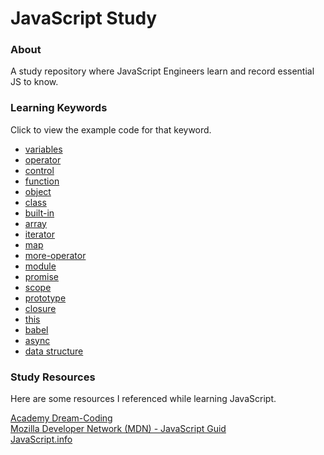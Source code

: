 # JavaScript Study

### About

A study repository where JavaScript Engineers learn and record essential JS to know.

### Learning Keywords

Click to view the example code for that keyword.

- [variables](https://github.com/goodafteryoon/javascript-study/tree/master/1.variables)
- [operator](https://github.com/goodafteryoon/javascript-study/tree/master/2.operator)
- [control](https://github.com/goodafteryoon/javascript-study/tree/master/3.control)
- [function](https://github.com/goodafteryoon/javascript-study/tree/master/4.function)
- [object](https://github.com/goodafteryoon/javascript-study/tree/master/5.object)
- [class](https://github.com/goodafteryoon/javascript-study/tree/master/6.class)
- [built-in](https://github.com/goodafteryoon/javascript-study/tree/master/7.built-in)
- [array](https://github.com/goodafteryoon/javascript-study/tree/master/8.array)
- [iterator](https://github.com/goodafteryoon/javascript-study/tree/master/9.iterator)
- [map](https://github.com/goodafteryoon/javascript-study/tree/master/10.map)
- [more-operator](https://github.com/goodafteryoon/javascript-study/tree/master/11.more-operator)
- [module](https://github.com/goodafteryoon/javascript-study/tree/master/12.module)
- [promise](https://github.com/goodafteryoon/javascript-study/tree/master/13.promise)
- [scope](https://github.com/goodafteryoon/javascript-study/tree/master/14.scope)
- [prototype](https://github.com/goodafteryoon/javascript-study/tree/master/15.prototype)
- [closure](https://github.com/goodafteryoon/javascript-study/tree/master/16.closure)
- [this](https://github.com/goodafteryoon/javascript-study/tree/master/17.this)
- [babel](https://github.com/goodafteryoon/javascript-study/tree/master/18.babel)
- [async](https://github.com/goodafteryoon/javascript-study/tree/master/async)
- [data structure](https://github.com/goodafteryoon/javascript-study/tree/master/data%20structure)

### Study Resources

Here are some resources I referenced while learning JavaScript.

[Academy Dream-Coding](https://academy.dream-coding.com/) <br />
[Mozilla Developer Network (MDN) - JavaScript Guid](https://developer.mozilla.org/ko/docs/Web/JavaScript) <br />
[JavaScript.info](https://ko.javascript.info/)
